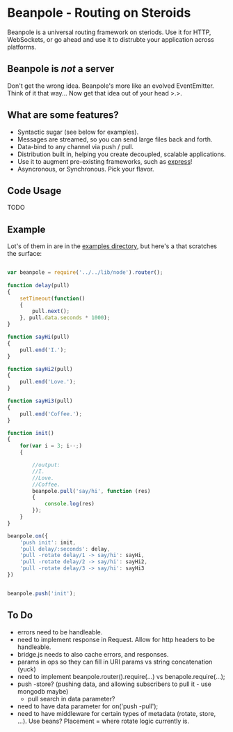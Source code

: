 Beanpole - Routing on Steroids 
==============================

Beanpole is a universal routing framework on steriods. Use it for HTTP, WebSockets, or go ahead and use it to distrubte your application across platforms.

Beanpole is *not* a server
--------------------------

Don't get the wrong idea. Beanpole's more like an evolved EventEmitter. Think of it that way... Now get that idea out of your head >.>.

What are some features?
-----------------------
	
- Syntactic sugar (see below for examples). 
- Messages are streamed, so you can send large files back and forth.
- Data-bind to any channel via push / pull.
- Distribution built in, helping you create decoupled, scalable applications.
- Use it to augment pre-existing frameworks, such as [express](https://github.com/visionmedia/express)!
- Asyncronous, or Synchronous. Pick your flavor.


Code Usage
----------

TODO

Example
-------

Lot's of them in are in the [examples directory](https://github.com/spiceapps/beanpole/tree/master/examples), but here's a that scratches the surface:

```javascript

var beanpole = require('../../lib/node').router();
	
function delay(pull)
{
	setTimeout(function()
	{
		pull.next();
	}, pull.data.seconds * 1000);
}

function sayHi(pull)
{
	pull.end('I.');
}

function sayHi2(pull)
{
	pull.end('Love.');
}

function sayHi3(pull)
{
	pull.end('Coffee.');
}

function init()
{
	for(var i = 3; i--;)
	{

		//output:
		//I.
		//Love.
		//Coffee.
		beanpole.pull('say/hi', function (res)
		{
			console.log(res)
		});	
	}
}

beanpole.on({
	'push init': init,
	'pull delay/:seconds': delay,
	'pull -rotate delay/1 -> say/hi': sayHi,
	'pull -rotate delay/2 -> say/hi': sayHi2,
	'pull -rotate delay/3 -> say/hi': sayHi3
})


beanpole.push('init');

```


To Do
-----

- errors need to be handleable.
- need to implement response in Request. Allow for http headers to be handleable. 
- bridge.js needs to also cache errors, and responses. 
- params in ops so they can fill in URI params vs string concatenation (yuck)
- need to implement beanpole.router().require(...) vs benapole.require(...);
- push -store? (pushing data, and allowing subscribers to pull it - use mongodb maybe)
	- pull search in data parameter?
- need to have data parameter for on('push -pull');
- need to have middleware for certain types of metadata (rotate, store, ...). Use beans? Placement = where rotate logic currently is.
